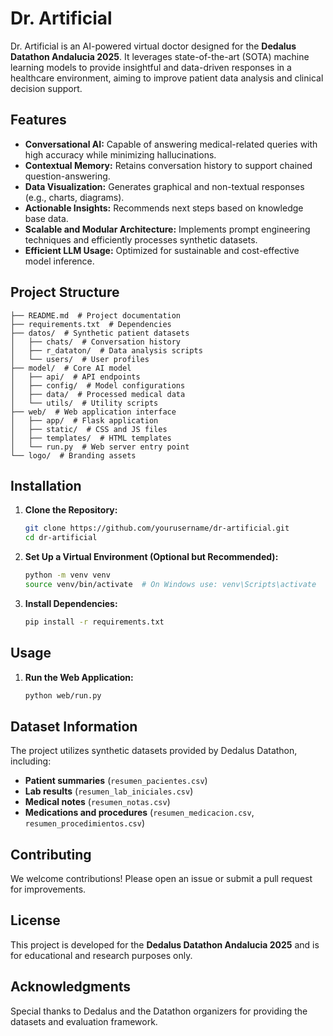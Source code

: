 # Dr. Artificial

Dr. Artificial is an AI-powered virtual doctor designed for the **Dedalus Datathon Andalucia 2025**. It leverages state-of-the-art (SOTA) machine learning models to provide insightful and data-driven responses in a healthcare environment, aiming to improve patient data analysis and clinical decision support.

## Features

- **Conversational AI:** Capable of answering medical-related queries with high accuracy while minimizing hallucinations.
- **Contextual Memory:** Retains conversation history to support chained question-answering.
- **Data Visualization:** Generates graphical and non-textual responses (e.g., charts, diagrams).
- **Actionable Insights:** Recommends next steps based on knowledge base data.
- **Scalable and Modular Architecture:** Implements prompt engineering techniques and efficiently processes synthetic datasets.
- **Efficient LLM Usage:** Optimized for sustainable and cost-effective model inference.

## Project Structure

```
├── README.md  # Project documentation
├── requirements.txt  # Dependencies
├── datos/  # Synthetic patient datasets
│   ├── chats/  # Conversation history
│   ├── r_dataton/  # Data analysis scripts
│   └── users/  # User profiles
├── model/  # Core AI model
│   ├── api/  # API endpoints
│   ├── config/  # Model configurations
│   ├── data/  # Processed medical data
│   └── utils/  # Utility scripts
├── web/  # Web application interface
│   ├── app/  # Flask application
│   ├── static/  # CSS and JS files
│   ├── templates/  # HTML templates
│   └── run.py  # Web server entry point
└── logo/  # Branding assets
```

## Installation

1. **Clone the Repository:**
   ```bash
   git clone https://github.com/yourusername/dr-artificial.git
   cd dr-artificial
   ```

2. **Set Up a Virtual Environment (Optional but Recommended):**
   ```bash
   python -m venv venv
   source venv/bin/activate  # On Windows use: venv\Scripts\activate
   ```

3. **Install Dependencies:**
   ```bash
   pip install -r requirements.txt
   ```

## Usage

1. **Run the Web Application:**
   ```bash
   python web/run.py
   ```

## Dataset Information

The project utilizes synthetic datasets provided by Dedalus Datathon, including:
- **Patient summaries** (`resumen_pacientes.csv`)
- **Lab results** (`resumen_lab_iniciales.csv`)
- **Medical notes** (`resumen_notas.csv`)
- **Medications and procedures** (`resumen_medicacion.csv`, `resumen_procedimientos.csv`)

## Contributing

We welcome contributions! Please open an issue or submit a pull request for improvements.

## License

This project is developed for the **Dedalus Datathon Andalucia 2025** and is for educational and research purposes only.

## Acknowledgments

Special thanks to Dedalus and the Datathon organizers for providing the datasets and evaluation framework.

